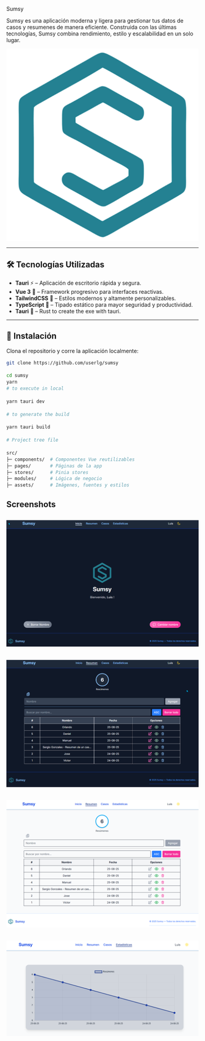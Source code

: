 Sumsy

Sumsy es una aplicación moderna y ligera para gestionar tus datos de casos y resumenes de manera eficiente. Construida con las últimas tecnologías, Sumsy combina rendimiento, estilo y escalabilidad en un solo lugar.

![Sumsy SVG](./public/favicon.png)

---

## 🛠 Tecnologías Utilizadas

- **Tauri** ⚡ – Aplicación de escritorio rápida y segura.
- **Vue 3** 🖖 – Framework progresivo para interfaces reactivas.
- **TailwindCSS** 🎨 – Estilos modernos y altamente personalizables.
- **TypeScript** 📝 – Tipado estático para mayor seguridad y productividad.
- **Tauri** 📝 – Rust to create the exe with tauri.

---

## 🚀 Instalación

Clona el repositorio y corre la aplicación localmente:

```bash
git clone https://github.com/userlg/sumsy

cd sumsy
yarn
# to execute in local

yarn tauri dev

# to generate the build

yarn tauri build

# Project tree file

src/
├─ components/  # Componentes Vue reutilizables
├─ pages/       # Páginas de la app
├─ stores/      # Pinia stores
├─ modules/     # Lógica de negocio
├─ assets/      # Imágenes, fuentes y estilos
```

## Screenshots
![Sumsy 1](./screenshots/1.png)
---
![Sumsy 2](./screenshots/2.png)
---
![Sumsy 3](./screenshots/3.png)
---
![Sumsy 4](./screenshots/4.png)
---

